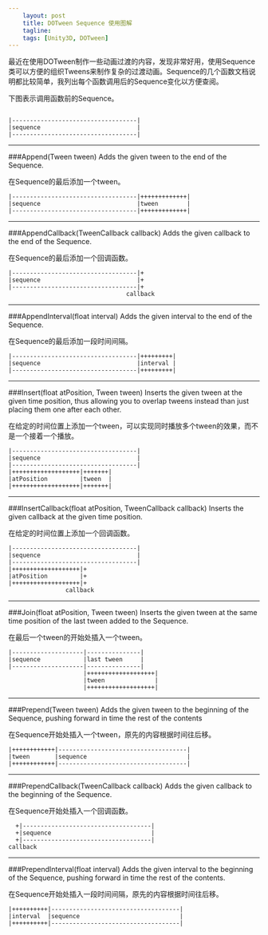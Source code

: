 ```yaml
---
    layout: post
    title: DOTween Sequence 使用图解
    tagline: 
    tags: [Unity3D, DOTween]
---
```


最近在使用DOTween制作一些动画过渡的内容，发现非常好用，使用Sequence类可以方便的组织Tweens来制作复杂的过渡动画。Sequence的几个函数文档说明都比较简单，我列出每个函数调用后的Sequence变化以方便查阅。

下图表示调用函数前的Sequence。

```

|-----------------------------------|
|sequence                           |
|-----------------------------------|

```

___


###Append(Tween tween)
Adds the given tween to the end of the Sequence.

在Sequence的最后添加一个tween。

```
|-----------------------------------|+++++++++++++|
|sequence                           |tween        |
|-----------------------------------|+++++++++++++|
```

___


###AppendCallback(TweenCallback callback)
Adds the given callback to the end of the Sequence.

在Sequence的最后添加一个回调函数。

```
|-----------------------------------|+
|sequence                           |+
|-----------------------------------|+
                                 callback
```

___

###AppendInterval(float interval)
Adds the given interval to the end of the Sequence.

在Sequence的最后添加一段时间间隔。

```
|-----------------------------------|+++++++++|
|sequence                           |interval |
|-----------------------------------|+++++++++|
```

___


###Insert(float atPosition, Tween tween)
Inserts the given tween at the given time position, thus allowing you to overlap tweens instead than just placing them one after each other.

在给定的时间位置上添加一个tween，可以实现同时播放多个tween的效果，而不是一个接着一个播放。

```
|-----------------------------------|
|sequence                           |
|-----------------------------------|
|+++++++++++++++++++|+++++++|
|atPosition         |tween  |
|+++++++++++++++++++|+++++++|
```

___


###InsertCallback(float atPosition, TweenCallback callback)
Inserts the given callback at the given time position.

在给定的时间位置上添加一个回调函数。

```
|-----------------------------------|
|sequence                           |
|-----------------------------------|
|+++++++++++++++++++|+
|atPosition         |+
|+++++++++++++++++++|+
                callback
```

___


###Join(float atPosition, Tween tween)
Inserts the given tween at the same time position of the last tween added to the Sequence.

在最后一个tween的开始处插入一个tween。

```
|--------------------|---------------|
|sequence            |last tween     |
|--------------------|---------------|
                     |+++++++++++++++++++|
                     |tween              |
                     |+++++++++++++++++++|
```

___

###Prepend(Tween tween)
Adds the given tween to the beginning of the Sequence, pushing forward in time the rest of the contents

在Sequence开始处插入一个tween，原先的内容根据时间往后移。

```
|++++++++++++|------------------------------------|
|tween       |sequence                            |
|++++++++++++|------------------------------------|

```

___


###PrependCallback(TweenCallback callback)
Adds the given callback to the beginning of the Sequence.

在Sequence开始处插入一个回调函数。

```
  +|------------------------------------|
  +|sequence                            |
  +|------------------------------------|
callback
```

___


###PrependInterval(float interval)
Adds the given interval to the beginning of the Sequence, pushing forward in time the rest of the contents.

在Sequence开始处插入一段时间间隔，原先的内容根据时间往后移。

```
|++++++++++|------------------------------------|
|interval  |sequence                            |
|++++++++++|------------------------------------|
```
